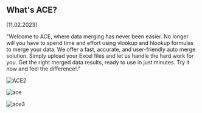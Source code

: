 
<h2 class="font-weight-bold text-primary">What's ACE?</h2>
<p>[11.02.2023]</p>
<p class="text-secondary text-justify">
"Welcome to ACE, where data merging has never been easier.
									No longer will you have to spend time and effort using vlookup and hlookup formulas
									to merge your data. We offer a fast, accurate, and user-friendly auto merge solution.
									Simply upload your Excel files and let us handle the hard work for you. Get the right merged data
									results, ready to use in just minutes. Try it now and feel the difference!."</p>

![ACE2](https://user-images.githubusercontent.com/79959818/222972005-5f37f7a2-42d6-4b14-9d18-2d6755891c7d.png)


![ace](https://user-images.githubusercontent.com/79959818/222972009-f97bde1d-c6ea-43b2-815b-09a723e3d310.png)


![ace3](https://user-images.githubusercontent.com/79959818/222972012-22132d5b-9972-4929-9aaa-852ccc020de2.png)
